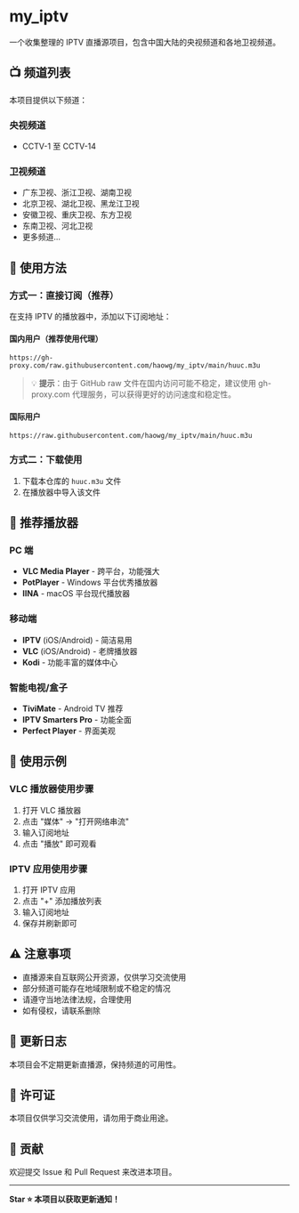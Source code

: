 # my_iptv

一个收集整理的 IPTV 直播源项目，包含中国大陆的央视频道和各地卫视频道。

## 📺 频道列表

本项目提供以下频道：

### 央视频道
- CCTV-1 至 CCTV-14

### 卫视频道
- 广东卫视、浙江卫视、湖南卫视
- 北京卫视、湖北卫视、黑龙江卫视
- 安徽卫视、重庆卫视、东方卫视
- 东南卫视、河北卫视
- 更多频道...

## 🚀 使用方法

### 方式一：直接订阅（推荐）

在支持 IPTV 的播放器中，添加以下订阅地址：

#### 国内用户（推荐使用代理）
```
https://gh-proxy.com/raw.githubusercontent.com/haowg/my_iptv/main/huuc.m3u
```

> 💡 **提示**：由于 GitHub raw 文件在国内访问可能不稳定，建议使用 gh-proxy.com 代理服务，可以获得更好的访问速度和稳定性。

#### 国际用户
```
https://raw.githubusercontent.com/haowg/my_iptv/main/huuc.m3u
```

### 方式二：下载使用

1. 下载本仓库的 `huuc.m3u` 文件
2. 在播放器中导入该文件

## 📱 推荐播放器

### PC 端
- **VLC Media Player** - 跨平台，功能强大
- **PotPlayer** - Windows 平台优秀播放器
- **IINA** - macOS 平台现代播放器

### 移动端
- **IPTV** (iOS/Android) - 简洁易用
- **VLC** (iOS/Android) - 老牌播放器
- **Kodi** - 功能丰富的媒体中心

### 智能电视/盒子
- **TiviMate** - Android TV 推荐
- **IPTV Smarters Pro** - 功能全面
- **Perfect Player** - 界面美观

## 📖 使用示例

### VLC 播放器使用步骤
1. 打开 VLC 播放器
2. 点击 "媒体" → "打开网络串流"
3. 输入订阅地址
4. 点击 "播放" 即可观看

### IPTV 应用使用步骤
1. 打开 IPTV 应用
2. 点击 "+" 添加播放列表
3. 输入订阅地址
4. 保存并刷新即可

## ⚠️ 注意事项

- 直播源来自互联网公开资源，仅供学习交流使用
- 部分频道可能存在地域限制或不稳定的情况
- 请遵守当地法律法规，合理使用
- 如有侵权，请联系删除

## 🔄 更新日志

本项目会不定期更新直播源，保持频道的可用性。

## 📝 许可证

本项目仅供学习交流使用，请勿用于商业用途。

## 🤝 贡献

欢迎提交 Issue 和 Pull Request 来改进本项目。

---

**Star ⭐ 本项目以获取更新通知！**
